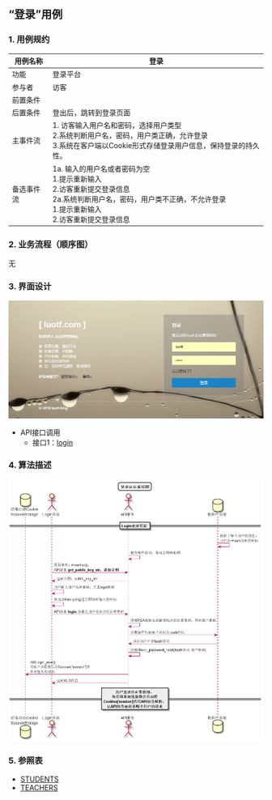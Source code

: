 ## “登录”用例

### 1. 用例规约

用例名称 | 登录
---|---
功能 | 登录平台
参与者 | 访客
前置条件 | 
后置条件 | 登出后，跳转到登录页面
主事件流 | 1. 访客输入用户名和密码，选择用户类型 <br>2.系统判断用户名，密码，用户类正确，允许登录<br>3.系统在客户端以Cookie形式存储登录用户信息，保持登录的持久性。
备选事件流 | 1a. 输入的用户名或者密码为空 <br> 1.提示重新输入 <br>  2.访客重新提交登录信息 <br>2a.系统判断用户名，密码，用户类不正确，不允许登录 <br>1.提示重新输入 <br>  2.访客重新提交登录信息

### 2. 业务流程（顺序图）
无

### 3. 界面设计
![](../ui/登录界面设计.png)
- API接口调用
    - 接口1：[login](../impl/login.md)

### 4. 算法描述
![](../images/登录算法描述.png)
 

### 5. 参照表
- [STUDENTS](../数据库设计.md)
- [TEACHERS](../数据库设计.md)
